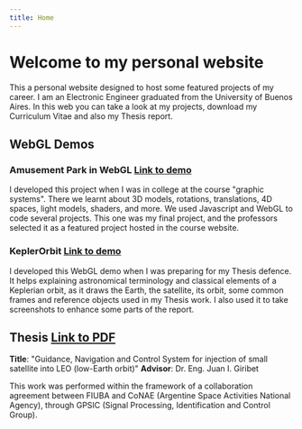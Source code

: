 ```yaml
---
title: Home
---
```


# Welcome to my personal website

This a personal website designed to host some featured projects of my career.
I am an Electronic Engineer graduated from the University of Buenos Aires.
In this web you can take a look at my projects, download my Curriculum Vitae and also my Thesis report.

## WebGL Demos

### Amusement Park in WebGL [Link to demo](AmusementPark/index-en.html)
I developed this project when I was in college at the course "graphic systems". There we learnt about 3D models, rotations, translations, 4D spaces, light models, shaders, and more. We used Javascript and WebGL to code several projects. This one was my final project, and the professors selected it as a featured project hosted in the course website. 


### KeplerOrbit [Link to demo](KeplerOrbit/index.html)
I developed this WebGL demo when I was preparing for my Thesis defence. It helps explaining astronomical terminology and classical elements of a Keplerian orbit, as it draws the Earth, the satellite, its orbit, some common frames and reference objects used in my Thesis work. I also used it to take screenshots to enhance some parts of the report.


## Thesis [Link to PDF](Thesis/SLSampayo-Tesis_10Nov16.pdf)
**Title**: "Guidance, Navigation and Control System for injection of small satellite into LEO (low-Earth orbit)" 
**Advisor**: Dr. Eng. Juan I. Giribet

This work was performed within the framework of a collaboration agreement between FIUBA and CoNAE (Argentine Space Activities National Agency), through GPSIC (Signal Processing, Identification and Control Group).